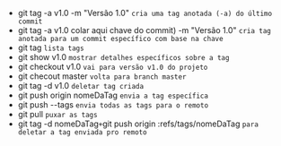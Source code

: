 * git tag -a v1.0 -m "Versão 1.0" `cria uma tag anotada (-a) do último commit`
* git tag -a v1.0 colar aqui chave do commit) -m "Versão 1.0" `cria tag anotada para um commit específico com base na chave`
* git tag `lista tags`
* git show v1.0 `mostrar detalhes específicos sobre a tag`
* git checkout v1.0 `vai para versão v1.0 do projeto`
* git checout master `volta para branch master`
* git tag -d v1.0 `deletar tag criada`
* git push origin nomeDaTag `envia a tag específica`
* git push --tags `envia todas as tags para o remoto`
* git pull `puxar as tags`
* git tag -d nomeDaTag` + `git push origin :refs/tags/nomeDaTag `para deletar a tag enviada pro remoto`